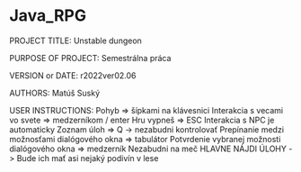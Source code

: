 # Java_RPG
PROJECT TITLE: Unstable dungeon

PURPOSE OF PROJECT: Semestrálna práca

VERSION or DATE: r2022ver02.06

AUTHORS: Matúš Suský

USER INSTRUCTIONS:  Pohyb => šípkami na klávesnici
                    Interakcia s vecami vo svete => medzerníkom / enter
                    Hru vypneš => ESC
                    Interakcia s NPC je automaticky
                    Zoznam úloh => Q -> nezabudni kontrolovať
                    Prepínanie medzi možnosťami dialógového okna => tabulátor
                    Potvrdenie vybranej možnosti dialógového okna => medzerník
                    Nezabudni na meč
                    HLAVNE NÁJDI ÚLOHY -> Bude ich mať asi nejaký podivín v lese
